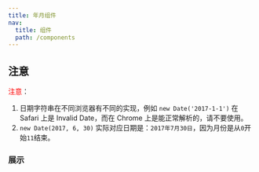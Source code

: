 ```yaml
---
title: 年月组件
nav:
  title: 组件
  path: /components
---
```


## 注意
<font color='red'>注意</font>：
1. 日期字符串在不同浏览器有不同的实现，例如 `new Date('2017-1-1')` 在 Safari 上是 Invalid Date，而在 Chrome 上是能正常解析的，请不要使用。
2. `new Date(2017, 6, 30)` 实际对应日期是：`2017年7月30日`，因为月份是从`0`开始`11`结束。







### 展示

<code src="./demos/demo.tsx" />
<API/>